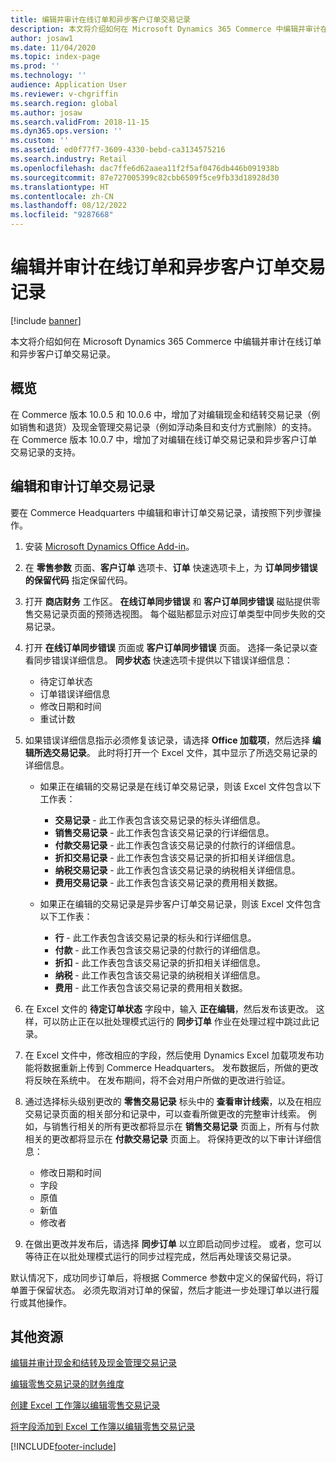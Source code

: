 ```yaml
---
title: 编辑并审计在线订单和异步客户订单交易记录
description: 本文将介绍如何在 Microsoft Dynamics 365 Commerce 中编辑并审计在线订单和异步客户订单交易记录。
author: josaw1
ms.date: 11/04/2020
ms.topic: index-page
ms.prod: ''
ms.technology: ''
audience: Application User
ms.reviewer: v-chgriffin
ms.search.region: global
ms.author: josaw
ms.search.validFrom: 2018-11-15
ms.dyn365.ops.version: ''
ms.custom: ''
ms.assetid: ed0f77f7-3609-4330-bebd-ca3134575216
ms.search.industry: Retail
ms.openlocfilehash: dac7ffe6d62aaea11f2f5af0476db446b091938b
ms.sourcegitcommit: 87e727005399c82cbb6509f5ce9fb33d18928d30
ms.translationtype: HT
ms.contentlocale: zh-CN
ms.lasthandoff: 08/12/2022
ms.locfileid: "9287668"
---
```

# <a name="edit-and-audit-online-order-and-asynchronous-customer-order-transactions"></a>编辑并审计在线订单和异步客户订单交易记录

[!include [banner](../includes/banner.md)]

本文将介绍如何在 Microsoft Dynamics 365 Commerce 中编辑并审计在线订单和异步客户订单交易记录。

## <a name="overview"></a>概览

在 Commerce 版本 10.0.5 和 10.0.6 中，增加了对编辑现金和结转交易记录（例如销售和退货）及现金管理交易记录（例如浮动条目和支付方式删除）的支持。 在 Commerce 版本 10.0.7 中，增加了对编辑在线订单交易记录和异步客户订单交易记录的支持。

## <a name="edit-and-audit-order-transactions"></a>编辑和审计订单交易记录

要在 Commerce Headquarters 中编辑和审计订单交易记录，请按照下列步骤操作。

1. 安装 [Microsoft Dynamics Office Add-in](https://appsource.microsoft.com/product/office/WA104379629?tab=Overview)。
1. 在 **零售参数** 页面、**客户订单** 选项卡、**订单** 快速选项卡上，为 **订单同步错误的保留代码** 指定保留代码。
1. 打开 **商店财务** 工作区。 **在线订单同步错误** 和 **客户订单同步错误** 磁贴提供零售交易记录页面的预筛选视图。 每个磁贴都显示对应订单类型中同步失败的交易记录。
1. 打开 **在线订单同步错误** 页面或 **客户订单同步错误** 页面。 选择一条记录以查看同步错误详细信息。 **同步状态** 快速选项卡提供以下错误详细信息：

    - 待定订单状态
    - 订单错误详细信息
    - 修改日期和时间
    - 重试计数

1. 如果错误详细信息指示必须修复该记录，请选择 **Office 加载项**，然后选择 **编辑所选交易记录**。 此时将打开一个 Excel 文件，其中显示了所选交易记录的详细信息。

    - 如果正在编辑的交易记录是在线订单交易记录，则该 Excel 文件包含以下工作表：

        - **交易记录** - 此工作表包含该交易记录的标头详细信息。
        - **销售交易记录** - 此工作表包含该交易记录的行详细信息。
        - **付款交易记录** - 此工作表包含该交易记录的付款行的详细信息。
        - **折扣交易记录** - 此工作表包含该交易记录的折扣相关详细信息。
        - **纳税交易记录** - 此工作表包含该交易记录的纳税相关详细信息。
        - **费用交易记录** - 此工作表包含该交易记录的费用相关数据。

    - 如果正在编辑的交易记录是异步客户订单交易记录，则该 Excel 文件包含以下工作表：

        - **行** - 此工作表包含该交易记录的标头和行详细信息。
        - **付款** - 此工作表包含该交易记录的付款行的详细信息。
        - **折扣** - 此工作表包含该交易记录的折扣相关详细信息。
        - **纳税** - 此工作表包含该交易记录的纳税相关详细信息。
        - **费用** - 此工作表包含该交易记录的费用相关数据。

1. 在 Excel 文件的 **待定订单状态** 字段中，输入 **正在编辑**，然后发布该更改。 这样，可以防止正在以批处理模式运行的 **同步订单** 作业在处理过程中跳过此记录。
1. 在 Excel 文件中，修改相应的字段，然后使用 Dynamics Excel 加载项发布功能将数据重新上传到 Commerce Headquarters。 发布数据后，所做的更改将反映在系统中。 在发布期间，将不会对用户所做的更改进行验证。
1. 通过选择标头级别更改的 **零售交易记录** 标头中的 **查看审计线索**，以及在相应交易记录页面的相关部分和记录中，可以查看所做更改的完整审计线索。 例如，与销售行相关的所有更改都将显示在 **销售交易记录** 页面上，所有与付款相关的更改都将显示在 **付款交易记录** 页面上。 将保持更改的以下审计详细信息：

    - 修改日期和时间
    - 字段
    - 原值
    - 新值
    - 修改者

1. 在做出更改并发布后，请选择 **同步订单** 以立即启动同步过程。 或者，您可以等待正在以批处理模式运行的同步过程完成，然后再处理该交易记录。

默认情况下，成功同步订单后，将根据 Commerce 参数中定义的保留代码，将订单置于保留状态。 必须先取消对订单的保留，然后才能进一步处理订单以进行履行或其他操作。

## <a name="additional-resources"></a>其他资源

[编辑并审计现金和结转及现金管理交易记录](edit-cash-trans.md)

[编辑零售交易记录的财务维度](edit-financial-dim.md)

[创建 Excel 工作簿以编辑零售交易记录](create-excel-edit.md)

[将字段添加到 Excel 工作簿以编辑零售交易记录](add-fields-excel.md)


[!INCLUDE[footer-include](../includes/footer-banner.md)]
